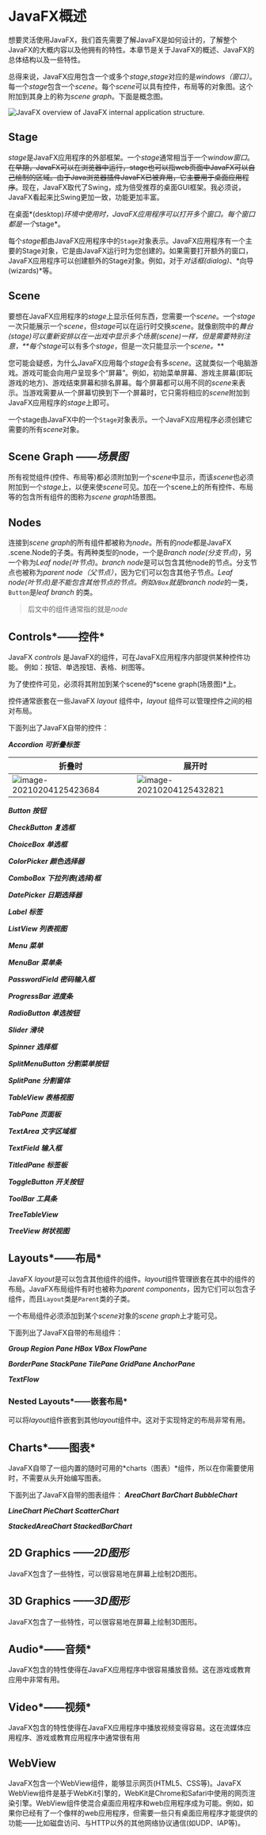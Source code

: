 # JavaFX概述

想要灵活使用JavaFX，我们首先需要了解JavaFX是如何设计的，了解整个JavaFX的大概内容以及他拥有的特性。本章节是关于JavaFX的概述、JavaFX的总体结构以及一些特性。

总得来说，JavaFX应用包含一个或多个*stage*,*stage*对应的是*windows（窗口）*。每一个*stage*包含一个*scene*。每个*scene*可以具有控件，布局等的对象图。这个附加到其身上的称为*scene graph*。下面是概念图。

![JavaFX overview of JavaFX internal application structure.](http://tutorials.jenkov.com/images/java-javafx/javafx-overview-1.png)

## Stage

*stage*是JavaFX应用程序的外部框架。一个*stage*通常相当于一个*window窗口*。<del>在早期，JavaFX可以在浏览器中运行，stage也可以指web页面中JavaFX可以自己绘制的区域。由于Java浏览器插件JavaFX已被弃用，它主要用于桌面应用程序</del>。现在，JavaFX取代了Swing，成为倍受推荐的桌面GUI框架。我必须说，JavaFX看起来比Swing更加一致，功能更加丰富。

在桌面*(desktop)*环境中使用时，JavaFX应用程序可以打开多个窗口。每个窗口都是一个*stage*。

每个*stage*都由JavaFX应用程序中的`Stage`对象表示。JavaFX应用程序有一个主要的Stage对象，它是由JavaFX运行时为您创建的。如果需要打开额外的窗口，JavaFX应用程序可以创建额外的Stage对象。例如，对于*对话框(dialog)*、*向导(wizards)*等。

## Scene

要想在JavaFX应用程序的*stage*上显示任何东西，您需要一个*scene*。一个*stage*一次只能展示一个*scene*，但*stage*可以在运行时交换*scene*。就像剧院中的*舞台(stage)*可以重新安排以在一出戏中显示多个场景(scene)一样，但是需要特别注意，**每个*stage*可以有多个*stage*，但是一次只能显示一个*scene。***

您可能会疑惑，为什么JavaFX应用每个*stage*会有多*scene*。这就类似一个电脑游戏。游戏可能会向用户呈现多个“屏幕”。例如，初始菜单屏幕、游戏主屏幕(即玩游戏的地方)、游戏结束屏幕和排名屏幕。每个屏幕都可以用不同的*scene*来表示。当游戏需要从一个屏幕切换到下一个屏幕时，它只需将相应的*scene*附加到JavaFX应用程序的*stage*上即可。

一个stage由JavaFX中的一个`Stage`对象表示。一个JavaFX应用程序必须创建它需要的所有*scene*对象。

##  Scene Graph *——场景图*

所有视觉组件(控件、布局等)都必须附加到一个*scene*中显示，而该*scene*也必须附加到一个*stage*上，以便来使*scene*可见。加在一个scene上的所有控件、布局等的包含所有组件的图称为*scene graph*场景图。

## Nodes

连接到*scene graph*的所有组件都被称为*node*。所有的*node*都是JavaFX .scene.Node的子类。有两种类型的node，一个是*Branch node(分支节点)*，另一个称为*Leaf node(叶节点)*。*branch node*是可以包含其他node的节点。分支节点也被称为*parent node（父节点）*，因为它们可以包含其他子节点。*Leaf node(叶节点)*是不能包含其他节点的节点。例如`VBox`就是*branch node*的一类，`Button`是*leaf branch* 的类。

> 后文中的组件通常指的就是*node*

## Controls*——控件*

JavaFX *controls* 是JavaFX的组件，可在JavaFX应用程序内部提供某种控件功能。 例如：按钮、单选按钮、表格、树图等。

为了使控件可见，必须将其附加到某个scene的*scene graph(场景图)*上。

控件通常嵌套在一些JavaFX *layout* 组件中，*layout* 组件可以管理控件之间的相对布局。

下面列出了JavaFX自带的控件：

***Accordion 可折叠标签***

| 折叠时                                                       | 展开时                                                       |
| ------------------------------------------------------------ | ------------------------------------------------------------ |
| ![image-20210204125423684](W:\JavaFX-ch\JavaFX----\docs\JavaFX概述.assets\image-20210204125423684.png) | ![image-20210204125432821](W:\JavaFX-ch\JavaFX----\docs\JavaFX概述.assets\image-20210204125432821.png) |

***Button	按钮***

***CheckButton	复选框***

***ChoiceBox	单选框***

***ColorPicker	颜色选择器***

***ComboBox	下拉列表(选择)框***

***DatePicker	日期选择器***

***Label	标签***

***ListView	列表视图***

***Menu	菜单***

***MenuBar	菜单条***

***PasswordField	密码输入框***

***ProgressBar	进度条***

***RadioButton	单选按钮***

***Slider	滑块***

***Spinner	选择框***

***SplitMenuButton	分割菜单按钮***

***SplitPane	分割窗体***

 ***TableView	表格视图***

***TabPane	页面板***

***TextArea	文字区域框***

***TextField	输入框***

***TitledPane	标签板***

***ToggleButton	开关按钮***

***ToolBar	工具条***

***TreeTableView***	

***TreeView	树状视图***

## Layouts*——布局*

JavaFX *layout*是可以包含其他组件的组件。*layout*组件管理嵌套在其中的组件的布局。JavaFX布局组件有时也被称为*parent components*，因为它们可以包含子组件，而且`Layout`类是`Parent`类的子类。

一个布局组件必须添加到某个*scene*对象的*scene graph*上才能可见。

下面列出了JavaFX自带的布局组件：

***Group	Region	Pane	HBox	VBox	FlowPane***

***BorderPane	StackPane	TilePane GridPane	AnchorPane***

***TextFlow***

### Nested Layouts*——嵌套布局*

可以将*layout*组件嵌套到其他*layout*组件中。这对于实现特定的布局非常有用。

## Charts*——图表*

JavaFX自带了一组内置的随时可用的*charts（图表）*组件，所以在你需要使用时，不需要从头开始编写图表。

下面列出了JavaFX自带的图表组件：
***AreaChart	BarChart	BubbleChart***

***LineChart	PieChart	ScatterChart***

***StackedAreaChart	StackedBarChart***

## 2D Graphics *——2D图形*

JavaFX包含了一些特性，可以很容易地在屏幕上绘制2D图形。



## 3D Graphics *——3D图形*

JavaFX包含了一些特性，可以很容易地在屏幕上绘制3D图形。

## Audio*——音频*

JavaFX包含的特性使得在JavaFX应用程序中很容易播放音频。这在游戏或教育应用中非常有用。

## Video*——视频*

JavaFX包含的特性使得在JavaFX应用程序中播放视频变得容易。这在流媒体应用程序、游戏或教育应用程序中通常很有用

## WebView

JavaFX包含一个WebView组件，能够显示网页(HTML5、CSS等)。JavaFX WebView组件是基于WebKit引擎的，WebKit是Chrome和Safari中使用的网页渲染引擎。WebView组件使混合桌面应用程序和web应用程序成为可能。例如，如果你已经有了一个像样的web应用程序，但需要一些只有桌面应用程序才能提供的功能——比如磁盘访问、与HTTP以外的其他网络协议通信(如UDP、IAP等)。

